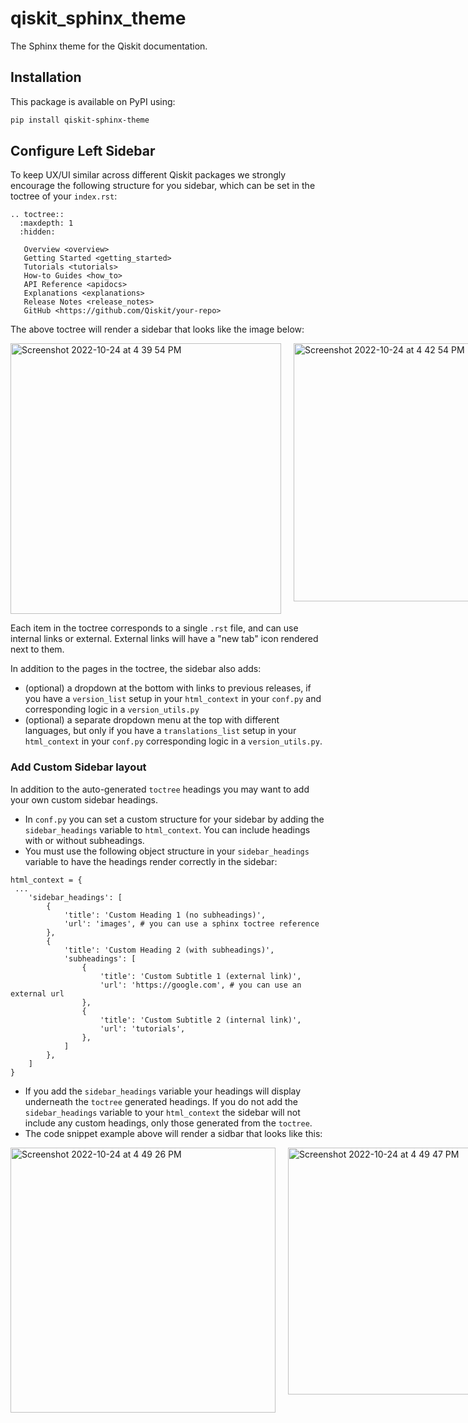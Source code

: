 # qiskit_sphinx_theme
The Sphinx theme for the Qiskit documentation.


## Installation

This package is available on PyPI using:

```bash
pip install qiskit-sphinx-theme
```

## Configure Left Sidebar

To keep UX/UI similar across different Qiskit packages we strongly encourage the following structure for you sidebar, which can be set in the toctree of your `index.rst`:

```
.. toctree::
  :maxdepth: 1
  :hidden:

   Overview <overview>
   Getting Started <getting_started>
   Tutorials <tutorials>
   How-to Guides <how_to>
   API Reference <apidocs>
   Explanations <explanations>
   Release Notes <release_notes>
   GitHub <https://github.com/Qiskit/your-repo>
```

The above toctree will render a sidebar that looks like the image below:

<div style='display: flex; flex-direction: row'>
  <img style='padding-right: 20px' width="433" alt="Screenshot 2022-10-24 at 4 39 54 PM" src="https://user-images.githubusercontent.com/23662430/197626938-579dd934-682b-48ce-94e2-6b72e2026b4f.png">
  <img width="413" alt="Screenshot 2022-10-24 at 4 42 54 PM" src="https://user-images.githubusercontent.com/23662430/197626973-19e92720-fe4f-41b3-8db7-e96b994d9302.png">
</div>


Each item in the toctree corresponds to a single `.rst` file, and can use internal links or external. External links will have a "new tab" icon rendered next to them.

In addition to the pages in the toctree, the sidebar also adds:
- (optional) a dropdown at the bottom with links to previous releases, if you have a `version_list` setup in your `html_context` in your `conf.py` and corresponding logic in a `version_utils.py`
- (optional) a separate dropdown menu at the top with different languages, but only if you have a `translations_list` setup in your `html_context` in your `conf.py` corresponding logic in a `version_utils.py`.

### Add Custom Sidebar layout

In addition to the auto-generated `toctree` headings you may want to add your own custom sidebar headings.

- In `conf.py` you can set a custom structure for your sidebar by adding the `sidebar_headings` variable to `html_context`. You can include headings with or without subheadings.
- You must use the following object structure in your `sidebar_headings` variable to have the headings render correctly in the sidebar:

```
html_context = {
 ...
    'sidebar_headings': [
        {
            'title': 'Custom Heading 1 (no subheadings)',
            'url': 'images', # you can use a sphinx toctree reference
        },
        {
            'title': 'Custom Heading 2 (with subheadings)',
            'subheadings': [
                {
                    'title': 'Custom Subtitle 1 (external link)',
                    'url': 'https://google.com', # you can use an external url
                },
                {
                    'title': 'Custom Subtitle 2 (internal link)',
                    'url': 'tutorials',
                },
            ]
        },
    ]
}

```
- If you add the `sidebar_headings` variable your headings will display underneath the `toctree` generated headings. If you do not add the `sidebar_headings` variable to your `html_context` the sidebar will not include any custom headings, only those generated from the `toctree`.
- The code snippet example above will render a sidbar that looks like this:

<div style='display: flex; flex-direction: row'>
  <img style='padding-right: 20px' width="424" alt="Screenshot 2022-10-24 at 4 49 26 PM" src="https://user-images.githubusercontent.com/23662430/197626974-3b6e844d-4638-46d1-9474-017fc959159a.png">
  <img width="395" alt="Screenshot 2022-10-24 at 4 49 47 PM" src="https://user-images.githubusercontent.com/23662430/197626975-4d4caac3-9865-4bd7-b9eb-6d7f96f01145.png">
</div>